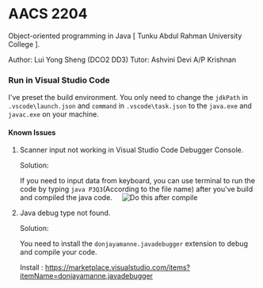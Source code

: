 # AACS 2204

Object-oriented programming in Java [ Tunku Abdul Rahman University College ].

Author: Lui Yong Sheng (DCO2 DD3)
Tutor: Ashvini Devi A/P Krishnan

### Run in Visual Studio Code

I've preset the build environment. You only need to change the `jdkPath` in `.vscode\launch.json` and `command` in `.vscode\task.json` to the `java.exe` and `javac.exe` on your machine.

#### Known Issues

1.  Scanner input not working in Visual Studio Code Debugger Console.

    Solution:
    
    If you need to input data from keyboard, you can use terminal to run the code by typing `java P3Q3`(According to the file name) after you've build and compiled the java code.
      ![Do this after compile](http://image.ibb.co/iQB1Hk/image.png)

2.  Java debug type not found.
    
    Solution:
    
    You need to install the `donjayamanne.javadebugger` extension to debug and compile your code.
    
    Install : https://marketplace.visualstudio.com/items?itemName=donjayamanne.javadebugger
